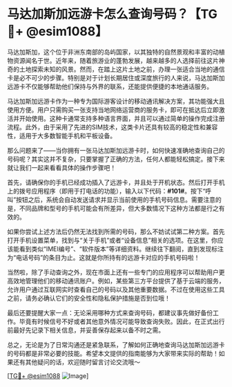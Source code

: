 # 马达加斯加远游卡怎么查询号码？【TG💪+ @esim1088】

马达加斯加，这个位于非洲东南部的岛屿国家，以其独特的自然景观和丰富的动植物资源闻名于世。近年来，随着旅游业的蓬勃发展，越来越多的人选择前往这片神奇的土地探索未知的风景。然而，在踏上这片土地之前，办理一张适合当地的通信卡是必不可少的步骤。特别是对于计划长期居住或深度旅行的人来说，马达加斯加远游卡不仅能够帮助他们保持与外界的联系，还能提供便捷的本地通话服务。

马达加斯加远游卡作为一种专为国际游客设计的移动通讯解决方案，其功能强大且使用方便。用户只需购买一张支持当地网络运营商的服务卡，即可在抵达后立即激活并开始使用。这种卡通常支持多种语言界面，并且可以通过简单的操作完成注册流程。此外，由于采用了先进的SIM技术，这类卡片还具有较高的稳定性和兼容性，适用于大多数智能手机和平板设备。

那么问题来了——当你拥有一张马达加斯加远游卡时，如何快速准确地查询自己的号码呢？其实这并不复杂，只要掌握了正确的方法，任何人都能轻松搞定。接下来就让我们一起来看看具体的操作步骤吧！

首先，请确保你的手机已经成功插入了远游卡，并且处于开机状态。然后打开手机上的拨号应用程序（即用于打电话的功能），输入以下代码：**#101#**。按下“呼叫”按钮之后，系统会自动发送请求并显示当前使用的手机号码信息。需要注意的是，不同品牌和型号的手机可能会有所差异，但大多数情况下这种方法都是行之有效的。

如果你尝试上述方法后仍然无法找到所需的号码，那么不妨试试第二种方案。首先打开手机设置菜单，找到与“关于手机”或者“设备信息”相关的选项。在这里，你应该能看到类似“IMEI编号”、“软件版本”等详细资料。继续往下翻阅，直到发现标注为“电话号码”的条目为止。这就是你所持有的远游卡对应的手机号码啦！

当然啦，除了手动查询之外，现在市面上还有一些专门的应用程序可以帮助用户更高效地管理他们的移动通讯账户。例如，某些第三方平台提供了基于云端的服务，允许用户通过互联网实时查看自己的号码以及其他重要数据。不过在使用这些工具之前，请务必确认它们的安全性和隐私保护措施是否到位哦！

最后还要提醒大家一点：无论采用哪种方式来查询号码，都建议事先做好备份工作。毕竟有时候信号不好或者其他意外情况可能导致查询失败。因此，在正式出行前最好先记录下相关信息，并妥善保存起来以备不时之需。

总之，无论是为了日常沟通还是紧急联系，了解如何正确地查询马达加斯加远游卡的号码都是非常必要的技能。希望本文提供的指南能够为大家带来实际的帮助！如果还有其他疑问的话，欢迎随时留言讨论交流哦～

[[TG💪+ @esim1088](https://t.me/s/esim1088) ![Image](https://i.postimg.cc/4NQfJmqS/Snipaste-2025-05-13-00-14-12.png)]
